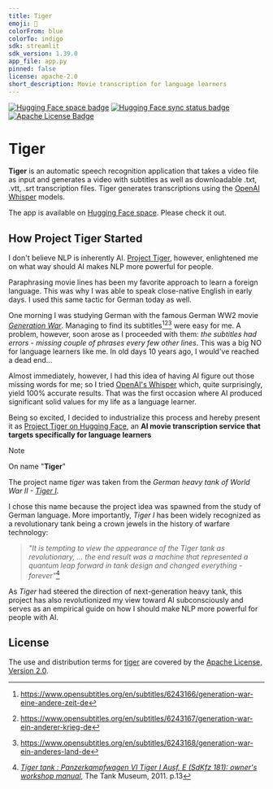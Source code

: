 ```yaml
---
title: Tiger
emoji: 🎥
colorFrom: blue
colorTo: indigo
sdk: streamlit
sdk_version: 1.39.0
app_file: app.py
pinned: false
license: apache-2.0
short_description: Movie transcription for language learners
---
```


[![Hugging Face space badge]][Hugging Face space URL]
[![Hugging Face sync status badge]][Hugging Face sync status URL]
[![Apache License Badge]][Apache License, Version 2.0]

Tiger
=====

__Tiger__ is an automatic speech recognition application that takes a video file as input and generates a video with
subtitles as well as downloadable .txt, .vtt, .srt transcription files. Tiger generates transcriptions using the
[OpenAI Whisper](https://openai.com/blog/whisper) models.

The app is available on [Hugging Face space][Project Tiger on Hugging Face]. Please check it out.

How Project Tiger Started
-------------------------

I don't believe NLP is inherently AI. [Project Tiger](), however, enlightened me on what way should AI makes NLP more
powerful for people.

Paraphrasing movie lines has been my favorite approach to learn a foreign language. This was why I was able to speak
close-native English in early days. I used this same tactic for German today as well.

One morning I was studying German with the famous German WW2 movie
[_Generation War_](https://youtu.be/8s_0QteDapc?si=usMdIbY5Skfz0u1q). Managing to find its subtitles[^1][^2][^3] were
easy for me. A problem, however, soon arose as I proceeded with them: _the subtitles had errors - missing couple of
phrases every few other lines_. This was a big NO for language learners like me. In old days 10 years ago, I would've
reached a dead end...

[^1]: https://www.opensubtitles.org/en/subtitles/6243166/generation-war-eine-andere-zeit-de
[^2]: https://www.opensubtitles.org/en/subtitles/6243167/generation-war-ein-anderer-krieg-de
[^3]: https://www.opensubtitles.org/en/subtitles/6243168/generation-war-ein-anderes-land-de

Almost immediately, however, I had this idea of having AI figure out those missing words for me; so I tried
[OpenAI's Whisper](https://huggingface.co/spaces/openai/whisper) which, quite surprisingly, yield 100% accurate results.
That was the first occasion where AI produced significant solid values for my life as a language learner.

Being so excited, I decided to industrialize this process and hereby present it as [Project Tiger on Hugging Face], an
__AI movie transcription service that targets specifically for language learners__

> [!NOTE]
>
> On name "__Tiger__"
>
> The project name _tiger_ was taken from the _German heavy tank of World War II -
> [Tiger I](https://tanks-encyclopedia.com/ww2/germany/panzer-vi_tiger.php#index17)_.
>
> I chose this name because the project idea was spawned from the study of German language. More importantly, _Tiger I_
> has been widely recognized as a revolutionary tank being a crown jewels in the history of warfare technology:
>
> > _"It is tempting to view the appearance of the Tiger tank as revolutionary, ... the end result was a machine that
> > represented a quantum leap forward in tank design and changed everything - forever"_[^4]
>
> As _Tiger_ had steered the direction of next-generation heavy tank, this project has also revolutionized my view
> toward AI subconsciously and serves as an empirical guide on how I should make NLP more powerful for people with AI.

[^4]: _[Tiger tank : Panzerkampfwagen VI Tiger I Ausf. E (SdKfz 181): owner's workshop manual](https://a.co/d/28OzPsK)_, The Tank Museum, 2011. p.13

License
-------

The use and distribution terms for [tiger]() are covered by the [Apache License, Version 2.0].

[Apache License Badge]: https://img.shields.io/badge/Apache%202.0-F25910.svg?style=for-the-badge&logo=Apache&logoColor=white
[Apache License, Version 2.0]: https://www.apache.org/licenses/LICENSE-2.0

[Hugging Face space badge]: https://img.shields.io/badge/Hugging%20Face%20Space-tiger-FFD21E?style=for-the-badge&logo=huggingface&logoColor=white
[Hugging Face space URL]: https://huggingface.co/spaces/QubitPi/tiger

[Hugging Face sync status badge]: https://img.shields.io/github/actions/workflow/status/QubitPi/tiger/ci-cd.yaml?branch=master&style=for-the-badge&logo=github&logoColor=white&label=Hugging%20Face%20Sync%20Up
[Hugging Face sync status URL]: https://github.com/QubitPi/tiger/actions/workflows/ci-cd.yaml

[Project Tiger on Hugging Face]: https://huggingface.co/spaces/QubitPi/tiger
